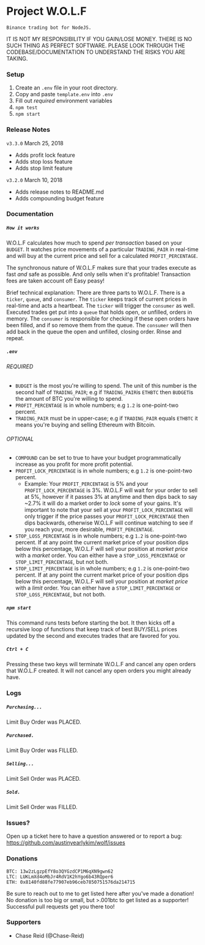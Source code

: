 # Project W.O.L.F
    Binance trading bot for NodeJS.

IT IS NOT MY RESPONSIBILITY IF YOU GAIN/LOSE MONEY.  THERE IS NO SUCH THING AS PERFECT SOFTWARE.  PLEASE LOOK THROUGH THE CODEBASE/DOCUMENTATION TO UNDERSTAND THE RISKS YOU ARE TAKING.  

### Setup
1. Create an `.env` file in your root directory.
2. Copy and paste `template.env` into `.env`
3. Fill out *required* environment variables
4. `npm test`
5. `npm start`

### Release Notes
`v3.3.0` March 25, 2018
- Adds profit lock feature
- Adds stop loss feature
- Adds stop limit feature

`v3.2.0` March 10, 2018
- Adds release notes to README.md
- Adds compounding budget feature

### Documentation
##### `How it works`
W.O.L.F calculates how much to spend *per transaction* based on your `BUDGET`.  It watches price movements of a particular `TRADING_PAIR` in real-time and will buy at the current price and sell for a calculated `PROFIT_PERCENTAGE`.

The synchronous nature of W.O.L.F makes sure that your trades execute as fast *and* safe as possible.  And only sells when it's profitable!  Transaction fees are taken account of!  Easy peasy!

Brief technical explanation:  There are three parts to W.O.L.F.  There is a `ticker`, `queue`, and `consumer`.  The `ticker` keeps track of current prices in real-time and acts a heartbeat. The `ticker` will trigger the `consumer` as well.  Executed trades get put into a `queue` that holds open, or unfilled, orders in memory.  The `consumer` is responsible for checking if these open orders have been filled, and if so remove them from the queue.  The `consumer` will then add back in the queue the open and unfilled, closing order.  Rinse and repeat.

##### `.env`
###### REQUIRED
- `BUDGET` is the most you're willing to spend.  The unit of this number is the second half of `TRADING_PAIR`; e.g if `TRADING_PAIR`is `ETHBTC` then `BUDGET`is the amount of BTC you're willing to spend.
- `PROFIT_PERCENTAGE` is in whole numbers; e.g `1.2` is one-point-two percent.
- `TRADING_PAIR` must be in upper-case; e.g if `TRADING_PAIR` equals `ETHBTC` it means you're buying and selling Ethereum with Bitcoin.
###### OPTIONAL
- `COMPOUND` can be set to true to have your budget programmatically increase as you profit for more profit potential.
- `PROFIT_LOCK_PERCENTAGE` is in whole numbers; e.g `1.2` is one-point-two percent.  
    - Example: Your `PROFIT_PERCENTAGE` is 5% and your `PROFIT_LOCK_PERCENTAGE` is 3%.  W.O.L.F will wait for your order to sell at 5%, however if it passes 3% at anytime and then dips back to say ~2.7% it will do a market order to *lock* some of your gains.   It's important to note that your sell at your `PROFIT_LOCK_PERCENTAGE` will only trigger if the price passes your `PROFIT_LOCK_PERCENTAGE` then dips backwards, otherwise W.O.L.F will continue watching to see if you reach your, more desirable, `PROFIT_PERCENTAGE`.
- `STOP_LOSS_PERCENTAGE` is in whole numbers; e.g `1.2` is one-point-two percent.  If at any point the current market price of your position dips below this percentage, W.O.L.F will sell your position at *market price* with a *market* order.  You can either have a `STOP_LOSS_PERCENTAGE` or `STOP_LIMIT_PERCENTAGE`, but not both.
- `STOP_LIMIT_PERCENTAGE` is in whole numbers; e.g `1.2` is one-point-two percent.  If at any point the current market price of your position dips below this percentage, W.O.L.F will sell your position at *market price* with a *limit* order.  You can either have a `STOP_LIMIT_PERCENTAGE` or `STOP_LOSS_PERCENTAGE`, but not both.

##### `npm start`
This command runs tests before starting the bot.  It then kicks off a recursive loop of functions that keep track of best BUY/SELL prices updated by the second and executes trades that are favored for you.

##### `Ctrl + C`
Pressing these two keys will terminate W.O.L.F and cancel any open orders that W.O.L.F created.  It will not cancel any open orders you might already have.

### Logs
##### `Purchasing... `
Limit Buy Order was PLACED.

##### `Purchased. `
Limit Buy Order was FILLED.

##### `Selling... `
Limit Sell Order was PLACED.

##### `Sold. `
Limit Sell Order was FILLED.

### Issues?
Open up a ticket here to have a question answered or to report a bug: https://github.com/austinyearlykim/wolf/issues

### Donations
    BTC: 13w2zLgzpEfY8o3QYGzdCP1M6qXN9gwn62
    LTC: LUKLmXd4oMbJr4RdV1K2hYgo6b43RQper6
    ETH: 0x8140fd88fe77907eb96ceb7850751576da214715
Be sure to reach out to me to get listed here after you've made a donation!  No donation is too big or small, but >.001btc to get listed as a supporter!  Successful pull requests get you there too!

### Supporters
 - Chase Reid (@Chase-Reid)
